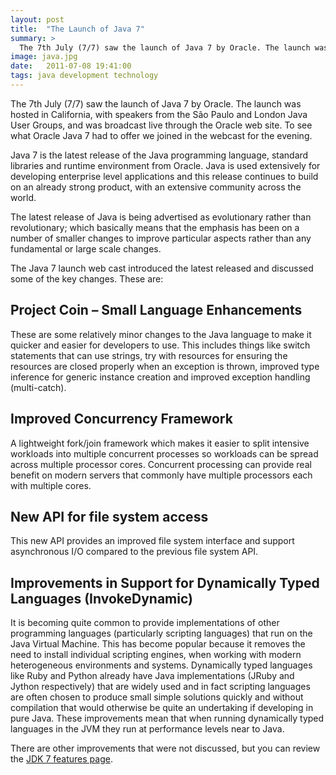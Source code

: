 ```yaml
---
layout: post
title:  "The Launch of Java 7"
summary: >
  The 7th July (7/7) saw the launch of Java 7 by Oracle. The launch was hosted in California, with speakers from the São Paulo and London Java User Groups, and was broadcast live through the Oracle web site. To see what Oracle Java 7 had to offer we joined in the webcast for the evening.
image: java.jpg
date:   2011-07-08 19:41:00
tags: java development technology
---
```

The 7th July (7/7) saw the launch of Java 7 by Oracle. The launch was hosted in California, with speakers from the São Paulo and London Java User Groups, and was broadcast live through the Oracle web site. To see what Oracle Java 7 had to offer we joined in the webcast for the evening.

Java 7 is the latest release of the Java programming language, standard libraries and runtime environment from Oracle. Java is used extensively for developing enterprise level applications and this release continues to build on an already strong product, with an extensive community across the world.

The latest release of Java is being advertised as evolutionary rather than revolutionary; which basically means that the emphasis has been on a number of smaller changes to improve particular aspects rather than any fundamental or large scale changes.

The Java 7 launch web cast introduced the latest released and discussed some of the key changes. These are:

## Project Coin – Small Language Enhancements

These are some relatively minor changes to the Java language to make it quicker and easier for developers to use. This includes things like switch statements that can use strings, try with resources for ensuring the resources are closed properly when an exception is thrown, improved type inference for generic instance creation and improved exception handling (multi-catch).

## Improved Concurrency Framework

A lightweight fork/join framework which makes it easier to split intensive workloads into multiple concurrent processes so workloads can be spread across multiple processor cores. Concurrent processing can provide real benefit on modern servers that commonly have multiple processors each with multiple cores.

## New API for file system access

This new API provides an improved file system interface and support asynchronous I/O compared to the previous file system API.

## Improvements in Support for Dynamically Typed Languages (InvokeDynamic)

It is becoming quite common to provide implementations of other programming languages (particularly scripting languages) that run on the Java Virtual Machine. This has become popular because it removes the need to install individual scripting engines, when working with modern heterogeneous environments and systems. Dynamically typed languages like Ruby and Python already have Java implementations (JRuby and Jython respectively) that are widely used and in fact scripting languages are often chosen to produce small simple solutions quickly and without compilation that would otherwise be quite an undertaking if developing in pure Java. These improvements mean that when running dynamically typed languages in the JVM they run at performance levels near to Java.

There are other improvements that were not discussed, but you can review the [JDK 7 features page][java-7-features].

[java-7-features]:	http://openjdk.java.net/projects/jdk7/features/
